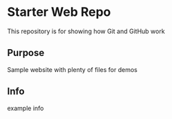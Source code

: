 # Starter Web Repo

This repository is for showing how Git and GitHub work

## Purpose

Sample website with plenty of files for demos

## Info

example info